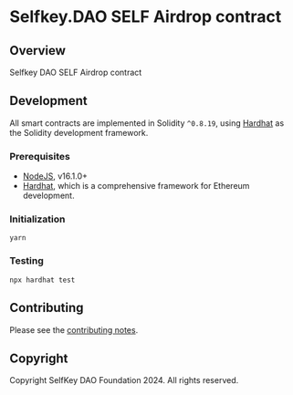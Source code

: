 # Selfkey.DAO SELF Airdrop contract

## Overview
Selfkey DAO SELF Airdrop contract

## Development

All smart contracts are implemented in Solidity `^0.8.19`, using [Hardhat](https://hardhat.org/) as the Solidity development framework.

### Prerequisites

* [NodeJS](htps://nodejs.org), v16.1.0+
* [Hardhat](https://hardhat.org/), which is a comprehensive framework for Ethereum development.

### Initialization

    yarn

### Testing

    npx hardhat test

## Contributing
Please see the [contributing notes](CONTRIBUTING.md).

## Copyright
Copyright SelfKey DAO Foundation 2024. All rights reserved.
